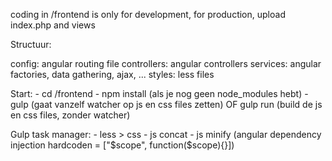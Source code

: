 coding in /frontend is only for development, for production, upload index.php and views

Structuur:

  config: angular routing file
  controllers: angular controllers
  services: angular factories, data gathering, ajax, ...
  styles: less files

Start:
      - cd /frontend
      - npm install (als je nog geen node_modules hebt)
      - gulp (gaat vanzelf watcher op js en css files zetten) OF gulp run (build de js en css files, zonder watcher)


Gulp task manager:
      - less > css
      - js concat
      - js minify (angular dependency injection hardcoden = ["$scope", function($scope){}])
